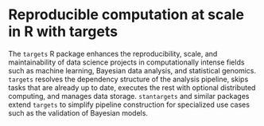 # Reproducible computation at scale in R with targets

The `targets` R package enhances the reproducibility, scale, and maintainability of data science projects in computationally intense fields such as machine learning, Bayesian data analysis, and statistical genomics. `targets` resolves the dependency structure of the analysis pipeline, skips tasks that are already up to date, executes the rest with optional distributed computing, and manages data storage. `stantargets` and similar packages extend `targets` to simplify pipeline construction for specialized use cases such as the validation of Bayesian models.
